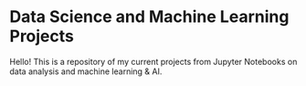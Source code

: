 # Data Science and Machine Learning Projects 
Hello! This is a repository of my current projects from Jupyter Notebooks on data analysis and machine learning & AI. 
